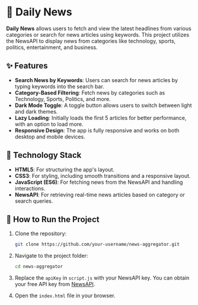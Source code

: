 # 📰 Daily News

**Daily News** allows users to fetch and view the latest headlines from various categories or search for news articles using keywords. This project utilizes the NewsAPI to display news from categories like technology, sports, politics, entertainment, and business.

## ✨ Features

- **Search News by Keywords**: Users can search for news articles by typing keywords into the search bar.
- **Category-Based Filtering**: Fetch news by categories such as Technology, Sports, Politics, and more.
- **Dark Mode Toggle**: A toggle button allows users to switch between light and dark themes.
- **Lazy Loading**: Initially loads the first 5 articles for better performance, with an option to load more.
- **Responsive Design**: The app is fully responsive and works on both desktop and mobile devices.

## 🔧 Technology Stack

- **HTML5**: For structuring the app's layout.
- **CSS3**: For styling, including smooth transitions and a responsive layout.
- **JavaScript (ES6)**: For fetching news from the NewsAPI and handling interactions.
- **NewsAPI**: For retrieving real-time news articles based on category or search queries.

## 🚀 How to Run the Project

1. Clone the repository:
    ```bash
    git clone https://github.com/your-username/news-aggregator.git
    ```

2. Navigate to the project folder:
    ```bash
    cd news-aggregator
    ```

3. Replace the `apiKey` in `script.js` with your NewsAPI key. You can obtain your free API key from [NewsAPI](https://newsapi.org/register).

4. Open the `index.html` file in your browser.
